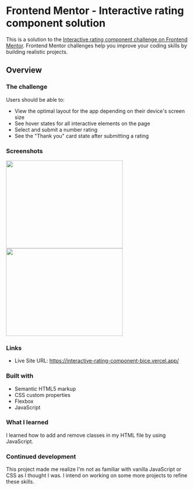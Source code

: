 # Frontend Mentor - Interactive rating component solution

This is a solution to the [Interactive rating component challenge on Frontend Mentor](https://www.frontendmentor.io/challenges/interactive-rating-component-koxpeBUmI). Frontend Mentor challenges help you improve your coding skills by building realistic projects. 

## Overview

### The challenge

Users should be able to:

- View the optimal layout for the app depending on their device's screen size
- See hover states for all interactive elements on the page
- Select and submit a number rating
- See the "Thank you" card state after submitting a rating

### Screenshots
<img src="https://user-images.githubusercontent.com/43575081/177069433-fa282232-1bef-4603-a158-41cd89f121f7.png" width="320" height="240" /><img src="https://user-images.githubusercontent.com/43575081/177069440-fbefdc56-9070-4db8-b3b5-b651e77a6ae8.png" width="320" height="240" />


### Links

- Live Site URL: https://interactive-rating-component-bice.vercel.app/


### Built with

- Semantic HTML5 markup
- CSS custom properties
- Flexbox
- JavaScript

### What I learned

I learned how to add and remove classes in my HTML file by using JavaScript. 

### Continued development

This project made me realize I'm not as familiar with vanilla JavaScript or CSS as I thought I was. I intend on working on some more projects to refine these skills. 


